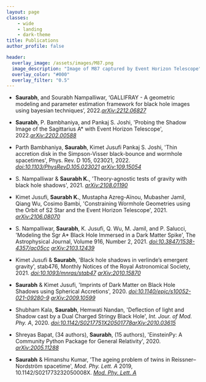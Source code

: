 ```yaml
---
layout: page
classes:
    - wide
    - landing
    - dark-theme
title: Publications
author_profile: false

header:
  overlay_image: /assets/images/M87.png
  image_description: "Image of M87 captured by Event Horizon Telescope" 
  overlay_color: "#000"
  overlay_filter: "0.5"
---
```

* **Saurabh**, and Sourabh Nampalliwar,  ‘GALLIFRAY - A geometric modeling and
parameter estimation framework for black hole images using bayesian techniques’, 2022.[_arXiv:2212.06827_](https://arxiv.org/abs/2212.06827)


* **Saurabh**, P. Bambhaniya, and Pankaj S. Joshi,  'Probing the Shadow Image of the Sagittarius A* with Event Horizon Telescope', 2022.[_arXiv:2202.00588_](https://arxiv.org/abs/2202.00588)

* Parth Bambhaniya, **Saurabh**, Kimet Jusufi Pankaj S. Joshi,  'Thin accretion disk in the Simpson-Visser black-bounce and wormhole spacetimes', Phys. Rev. D 105, 023021, 2022. [_doi:10.1103/PhysRevD.105.023021_](https://journals.aps.org/prd/abstract/10.1103/PhysRevD.105.023021) [_arXiv:109.15054_](https://arxiv.org/abs/2109.15054)

* S. Nampalliwar & **Saurabh K.**, 'Theory-agnostic tests of gravity with black hole shadows', 2021. [_arXiv:2108.01190_](https://arxiv.org/abs/2108.01190)

* Kimet Jusufi, **Saurabh K.**, Mustapha Azreg-Aïnou, Mubasher Jamil, Qiang Wu, Cosimo Bambi, 'Constraining Wormhole Geometries using the Orbit of S2 Star and the Event Horizon Telescope', 2021. [_arXiv:2106.08070_](https://arxiv.org/abs/2106.08070)

* S. Nampalliwar, **Saurabh**, K. Jusufi, Q. Wu, M. Jamil, and P. Salucci,  'Modeling the Sgr A* Black Hole Immersed in a Dark Matter Spike', The Astrophysical Journal, Volume 916, Number 2, 2021. [_doi:10.3847/1538-4357/ac05cc_](https://iopscience.iop.org/article/10.3847/1538-4357/ac05cc) [_arXiv:2103.12439_](https://arxiv.org/abs/2103.12439)

* Kimet Jusufi & **Saurabh**, 'Black hole shadows in verlinde’s emergent gravity', stab476, Monthly Notices of the Royal Astronomical Society, 2021. [_doi:10.1093/mnras/stab47_](https://doi.org/10.1093/mnras/stab476)  [_arXiv:2010.15870_](https://arxiv.org/abs/2010.15870)

* **Saurabh** & Kimet Jusufi, 'Imprints of Dark Matter on Black Hole Shadows using Spherical Accretions', 2020. [_doi:10.1140/epjc/s10052-021-09280-9_](https://link.springer.com/article/10.1140%2Fepjc%2Fs10052-021-09280-9) [_arXiv:2009.10599_](https://arxiv.org/abs/2009.10599)

* Shubham Kala, **Saurabh**, Hemwati Nandan, 'Deflection of light and Shadow cast by a Dual Charged Stringy Black Hole', _Int. Jour. of Mod. Phy. A_, 2020. [_doi:10.1142/S0217751X20501778_](https://www.worldscientific.com/doi/abs/10.1142/S0217751X20501778)[_arXiv:2010.03615_](https://arxiv.org/abs/2010.03615)

* Shreyas Bapat, (34 authors), **Saurabh**, (15 authors), 'EinsteinPy: A Community Python Package for General Relativity', 2020.
[_arXiv:2005.11288_](https://arxiv.org/abs/2005.11288)

* **Saurabh** & Himanshu Kumar, 'The ageing problem of twins in Reissner–Nordström
spacetime', _Mod. Phy. Lett. A_ 2019, 10.1142/S021773232050008X. [_Mod. Phy. Lett. A_](https://www.worldscientific.com/doi/10.1142/S021773232050008X)




&nbsp;
&nbsp;
&nbsp;
&nbsp;
&nbsp;
&nbsp;
&nbsp;
&nbsp;
